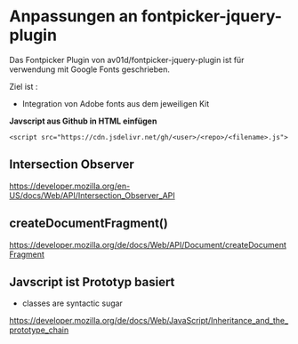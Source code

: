 # Anpassungen an fontpicker-jquery-plugin

Das Fontpicker Plugin von av01d/fontpicker-jquery-plugin
ist für verwendung mit Google Fonts geschrieben.

Ziel ist :
- Integration von Adobe fonts aus dem jeweiligen Kit

**Javscript aus Github in HTML einfügen**

    <script src="https://cdn.jsdelivr.net/gh/<user>/<repo>/<filename>.js">

## Intersection Observer

https://developer.mozilla.org/en-US/docs/Web/API/Intersection_Observer_API


## createDocumentFragment()

https://developer.mozilla.org/de/docs/Web/API/Document/createDocumentFragment


## Javscript ist Prototyp basiert

- classes are syntactic sugar

https://developer.mozilla.org/de/docs/Web/JavaScript/Inheritance_and_the_prototype_chain
